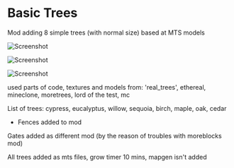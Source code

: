 # Basic Trees

Mod adding 8 simple trees (with normal size) based at MTS models

![Screenshot](https://image.ibb.co/h7NAsU/ezgif_1_840af8b006_min.gif)

![Screenshot](https://image.ibb.co/fkGU09/scr.png)

![Screenshot](https://image.ibb.co/fTDp09/screenshot_20180831_0908252.gif)

used parts of code, textures and models from: 'real_trees', ethereal, 
mineclone, moretrees, lord of the test, mc


List of trees: cypress, eucalyptus, willow, sequoia, birch, maple, oak, cedar


+ Fences added to mod

Gates added as different mod (by the reason of troubles with moreblocks mod)

All trees added as mts files, grow timer 10 mins, mapgen isn't added
